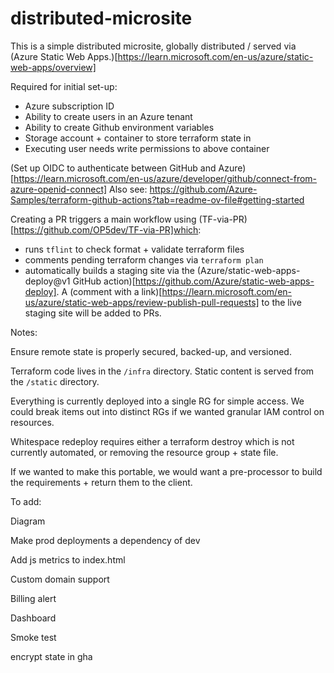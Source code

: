 # distributed-microsite

This is a simple distributed microsite, globally distributed / served via (Azure Static Web Apps.)[https://learn.microsoft.com/en-us/azure/static-web-apps/overview] 

Required for initial set-up:
- Azure subscription ID
- Ability to create users in an Azure tenant
- Ability to create Github environment variables
- Storage account + container to store terraform state in
- Executing user needs write permissions to above container

(Set up OIDC to authenticate between GitHub and Azure)[https://learn.microsoft.com/en-us/azure/developer/github/connect-from-azure-openid-connect]
Also see: https://github.com/Azure-Samples/terraform-github-actions?tab=readme-ov-file#getting-started


Creating a PR triggers a main workflow using (TF-via-PR)[https://github.com/OP5dev/TF-via-PR]which:
- runs `tflint` to check format + validate terraform files
- comments pending terraform changes via `terraform plan`
- automatically builds a staging site via the (Azure/static-web-apps-deploy@v1 GitHub action)[https://github.com/Azure/static-web-apps-deploy]. A (comment with a link)[https://learn.microsoft.com/en-us/azure/static-web-apps/review-publish-pull-requests] to the live staging site will be added to PRs.

Notes:

Ensure remote state is properly secured, backed-up, and versioned.

Terraform code lives in the `/infra` directory. Static content is served from the `/static` directory.

Everything is currently deployed into a single RG for simple access. We could break items out into distinct RGs if we wanted granular IAM control on resources.

Whitespace redeploy requires either a terraform destroy which is not currently automated, or removing the resource group + state file.

If we wanted to make this portable, we would want a pre-processor to build the requirements + return them to the client.

To add:

Diagram

Make prod deployments a dependency of dev

Add js metrics to index.html

Custom domain support

Billing alert

Dashboard

Smoke test

encrypt state in gha
